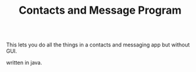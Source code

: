 <h1><div align="center"> Contacts and Message Program </div></h1>
<br><br>

This lets you do all the things in a contacts and messaging app but without GUI.

written in java. 

